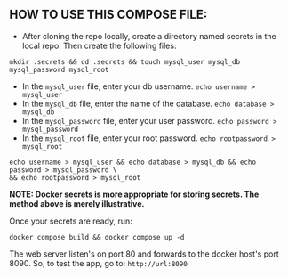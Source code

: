 ## HOW TO USE THIS COMPOSE FILE:
* After cloning the repo locally, create a directory named secrets in the local repo. Then create the following files:
~~~~
mkdir .secrets && cd .secrets && touch mysql_user mysql_db mysql_password mysql_root
~~~~
* In the `mysql_user` file, enter your db username. `echo username > mysql_user`
* In the `mysql_db` file, enter the name of the database. `echo database > mysql_db`
* In the `mysql_password` file, enter your user password.  `echo password > mysql_password`
* In the `mysql_root` file, enter your root password.  `echo rootpassword > mysql_root`
~~~~
echo username > mysql_user && echo database > mysql_db && echo password > mysql_password \
&& echo rootpassword > mysql_root
~~~~
**NOTE: Docker secrets is more appropriate for storing secrets. The method above is merely illustrative.** 

Once your secrets are ready, run:
~~~~
docker compose build && docker compose up -d
~~~~

The web server listen's on port 80 and forwards to the docker host's port 8090. So, to test the app, go to:
`http://url:8090`
